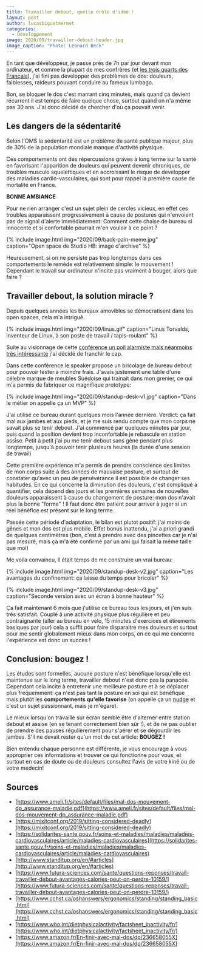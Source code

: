 ```yaml
---
title: Travailler debout, quelle drôle d'idée !
layout: post
author: lucasbiguetmermet
categories:
  - Développement
image: 2020/09/travailler-debout-header.jpg
image_caption: "Photo: Leonard Beck"
---
```


En tant que développeur, je passe près de 7h par jour devant mon ordinateur, et comme la plupart de mes confrères (et [les trois quarts des Français](https://www.ouest-france.fr/sante/mal-de-dos-90-des-francais-assurent-en-souffrir-4872061)), j'ai fini pas developper des problèmes de dos: douleurs, faiblesses, raideurs pouvant conduire au fameux lumbago.

Bon, se bloquer le dos c'est marrant cinq minutes, mais quand ça devient récurrent il est temps de faire quelque chose, surtout quand on n'a même pas 30 ans. J'ai donc décidé de chercher d'où ça pouvait venir.

## Les dangers de la sédentarité

Selon l'OMS la sédentarité est un problème de santé publique majeur, plus de 30% de la population mondiale manque d'activité physique.

Ces comportements ont des répercussions graves à long terme sur la santé en favorisant l'apparition de douleurs qui peuvent devenir chroniques, de troubles musculo squelettiques et en accroissant le risque de developper des maladies cardio-vasculaires, qui sont pour rappel la première cause de mortalité en France.

**BONNE AMBIANCE**

Pour ne rien arranger c'est un sujet plein de cercles vicieux, en effet ces troubles apparaissent progressivement à cause de postures qui n'envoient pas de signal d'alerte immédiatement: Comment cette chaise de bureau si innocente et si confortable pourrait m'en vouloir à ce point ?

{% include image.html img="2020/09/back-pain-meme.jpg" caption="Open space de Studio HB: image d'archive" %}

Heureusement, si on ne persiste pas trop longtemps dans ces comportements le remède est relativement simple: le mouvement ! Cependant le travail sur ordinateur n'incite pas vraiment à bouger, alors que faire ?

## Travailler debout, la solution miracle ?

Depuis quelques années les bureaux amovibles se démocratisent dans les open spaces, cela m'a intrigué.

{% include image.html img="2020/09/linus.gif" caption="Linus Torvalds, inventeur de Linux, à son poste de travail / tapis-roulant" %}

Suite au visionnage de cette [conférence un poil alarmiste mais néanmoins très intéressante](https://mixitconf.org/2019/sitting-considered-deadly) j'ai décidé de franchir le cap.

Dans cette conférence le speaker propose un bricolage de bureau debout pour pouvoir tester à moindre frais. J'avais justement une table d'une célebre marque de meubles Suédoise qui trainait dans mon grenier, ce qui m'a permis de fabriquer ce magnifique prototype:

{% include image.html img="2020/09/standup-desk-v1.jpg" caption="Dans le métier on appelle ça un MVP" %}

J'ai utilisé ce bureau durant quelques mois l'année dernière. Verdict: ça fait mal aux jambes et aux pieds, et je me suis rendu compte que mon corps ne savait plus se tenir debout. J'ai commencé par quelques minutes par jour, puis quand la position devient trop inconfortable je rebascule en station assise. Petit à petit j'ai pu me tenir debout sans gêne pendant plus longtemps, jusqu'à pouvoir tenir plusieurs heures (la durée d'une session de travail)

Cette première expérience m'a permis de prendre conscience des limites de mon corps suite à des années de mauvaise posture, et surtout de constater qu'avec un peu de persévérance il est possible de changer ses habitudes. En ce qui concerne la diminution des douleurs, c'est compliqué à quantifier, cela dépend des jours et les premières semaines de nouvelles douleurs apparaissent à cause du changement de posture: mon dos n'avait plus la bonne "forme" ! Il faut donc être patient pour arriver à juger si un réel bénéfice est présent sur le long terme.

Passée cette période d'adaptation, le bilan est plutot positif: j'ai moins de gênes et mon dos est plus mobile. Effet bonus inattendu, j'ai a priori grandi de quelques centimètres (bon, c'est à prendre avec des pincettes car je n'ai pas mesuré, mais ça m'a été confirmé par un ami qui faisait la même taille que moi)

Me voila convaincu, il était temps de me construire un vrai bureau:

{% include image.html img="2020/09/standup-desk-v2.jpg" caption="Les avantages du confinement: ça laisse du temps pour bricoler" %}

{% include image.html img="2020/09/standup-desk-v3.jpg" caption="Seconde version avec un écran à bonne hauteur" %}

Ça fait maintenant 6 mois que j'utilise ce bureau tous les jours, et j'en suis très satisfait. Couplé à une activité physique plus régulière et peu contraignante (aller au bureau en velo, 15 minutes d'exercices et étirements basiques par jour) cela a suffit pour faire disparaitre mes douleurs et surtout pour me sentir globalement mieux dans mon corps, en ce qui me concerne l'expérience est donc un succès !

## Conclusion: bougez !

Les études sont formelles, aucune posture n'est bénéfique lorsqu'elle est maintenue sur le long terme, travailler debout n'est donc pas la panacée. Cependant cela incite à entretenir une meilleure posture et à se déplacer plus fréquemment: ça n'est pas tant la posture en soi qui est bénéfique mais plutôt les **comportements qu'elle favorise** (on appelle ça un [nudge](https://youtu.be/E8Kaq1KLkr0) et c'est un sujet passionnant, mais je m'égare).

Le mieux lorsqu'on travaille sur écran semble être d'alterner entre station debout et assise (en se tenant correctement bien sûr !), et de ne pas oublier de prendre des pauses régulièrement pour s'aérer et se dégourdir les jambes. S'il ne devait rester qu'un mot de cet article: **BOUGEZ !**

Bien entendu chaque personne est différente, je vous encourage à vous approprier ces informations et trouver ce qui fonctionne pour vous, et surtout en cas de doute ou de douleurs consultez l'avis de votre kiné ou de votre medecin!

## Sources

- [https://www.ameli.fr/sites/default/files/mal-dos-mouvement-dp_assurance-maladie.pdf](https://www.ameli.fr/sites/default/files/mal-dos-mouvement-dp_assurance-maladie.pdf)
- [https://mixitconf.org/2019/sitting-considered-deadly](https://mixitconf.org/2019/sitting-considered-deadly)
- [https://solidarites-sante.gouv.fr/soins-et-maladies/maladies/maladies-cardiovasculaires/article/maladies-cardiovasculaires](https://solidarites-sante.gouv.fr/soins-et-maladies/maladies/maladies-cardiovasculaires/article/maladies-cardiovasculaires)
- [http://www.standitup.org/en/#articles](http://www.standitup.org/en/#articles)
- [https://www.futura-sciences.com/sante/questions-reponses/travail-travailler-debout-avantages-calories-peut-on-perdre-10159/](https://www.futura-sciences.com/sante/questions-reponses/travail-travailler-debout-avantages-calories-peut-on-perdre-10159/)
- [https://www.cchst.ca/oshanswers/ergonomics/standing/standing_basic.html](https://www.cchst.ca/oshanswers/ergonomics/standing/standing_basic.html)
- [https://www.who.int/dietphysicalactivity/factsheet_inactivity/fr/](https://www.who.int/dietphysicalactivity/factsheet_inactivity/fr/)
- [https://www.amazon.fr/En-finir-avec-mal-dos/dp/236658055X](https://www.amazon.fr/En-finir-avec-mal-dos/dp/236658055X)